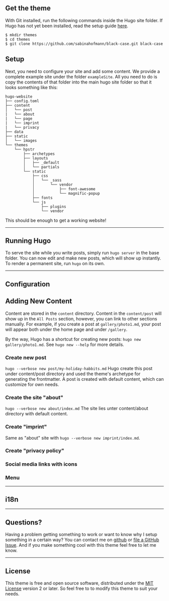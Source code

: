 ## Get the theme
With Git installed, run the following commands inside the Hugo site folder. If Hugo has not yet been installed, read the setup guide [here](https://gohugo.io/overview/installing/).

```
$ mkdir themes
$ cd themes
$ git clone https://github.com/sabinahofmann/black-case.git black-case
```

## Setup
Next, you need to configure your site and add some content. We provide a complete example site under the folder `exampleSite`. All you need to do is copy the contents of that folder into the main hugo site folder so that it looks something like this:
```
hugo-website
├── config.toml
├── content
│   └── post
|   └── about
|   └── page
|   └── imprint
|   └── privacy
├── data
├── static
│   └── images
└── themes
    └── hpstr
        ├── archetypes
        ├── layouts
        │   ├── _default
        │   └── partials
        └── static
            ├── css
            │   └── _sass
            │       └── vendor
            │           ├── font-awesome
            │           └── magnific-popup
            ├── fonts
            └── js
                ├── plugins
                └── vendor

```

This should be enough to get a working website!

---
## Running Hugo

To serve the site while you write posts, simply run `hugo server` in the base folder. You can now edit and make new posts, which will show up instantly. To render a permanent site, run `hugo` on its own.

---

## Configuration

## Adding New Content

Content are stored in the `content` directory. Content in the `content/post` will show up in the `All Posts` section, however, you can link to other sections manually.
For example, if you create a post at `gallery/photo1.md`, your post will appear both under the home page and under `/gallery`.

By the way, Hugo has a shortcut for creating new posts: `hugo new gallery/photo1.md`. See `hugo new --help` for more details.

### Create new post
`hugo --verbose new post/my-holiday-habbits.md`
Hugo create this post under content/post directory and used the theme's archetype for generating the frontmatter.
A post is created with default content, which can customize for own needs.

### Create the site "about"
`hugo --verbose new about/index.md`
The site lies unter content/about directory with default content.

### Create "imprint"
Same as "about" site with `hugo --verbose new imprint/index.md`.

### Create "privacy policy"

### Social media links with icons

### Menu

---

## i18n


---

## Questions?

Having a problem getting something to work or want to know why I setup something in a certain way? You can contact me on [github](https://github.com/sabinahofmann) or [file a GitHub Issue](https://github.com/sabinahofmann/black-case/issues/new). And if you make something cool with this theme feel free to let me know.

---

## License

This theme is free and open source software, distributed under the [MIT License](https://github.com/sabinahofmann/black-case/blob/master/LICENSE.md) version 2 or later. So feel free to to modify this theme to suit your needs.

